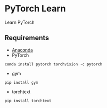 # PyTorch Learn
Learn PyTorch

## Requirements
* [Anaconda](https://www.anaconda.com/download/)
* PyTorch
```
conda install pytorch torchvision -c pytorch
```
* gym
```
pip install gym
```
* torchtext
```
pip install torchtext
```
